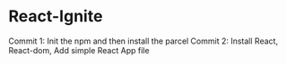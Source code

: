 # React-Ignite

Commit 1: Init the npm and then install the parcel
Commit 2: Install React, React-dom, Add simple React App file
